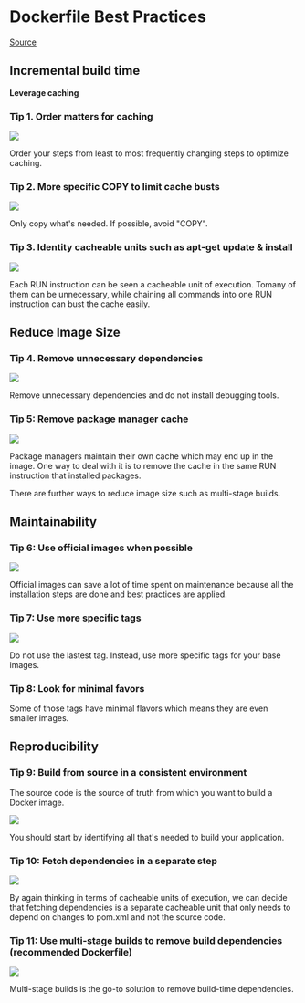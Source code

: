 # Dockerfile Best Practices

[Source](https://blog.docker.com/2019/07/intro-guide-to-dockerfile-best-practices/)

## Incremental build time

**Leverage caching**

### Tip 1. Order matters for caching

![](https://i0.wp.com/blog.docker.com/wp-content/uploads/2019/07/ef41db8f-fe5e-4a78-940a-6a929db7929d-1.jpg?ssl=1)

Order your steps from least to most frequently changing steps to optimize caching.

### Tip 2. More specific COPY to limit cache busts

![](https://i1.wp.com/blog.docker.com/wp-content/uploads/2019/07/0c1d0c4e-406c-468c-b6ba-b71ac68b9c84.jpg?ssl=1)

Only copy what's needed. If possible, avoid "COPY".

### Tip 3. Identity cacheable units such as apt-get update & install

![](https://i0.wp.com/blog.docker.com/wp-content/uploads/2019/07/2322a39e-bd7e-4a2b-9a8f-548a97dbacb4.jpg?ssl=1)

Each RUN instruction can be seen a cacheable unit of execution. Tomany of them can be unnecessary, while chaining all commands into one RUN instruction can bust the cache easily.

## Reduce Image Size

### Tip 4. Remove unnecessary dependencies

![](https://i1.wp.com/blog.docker.com/wp-content/uploads/2019/07/a1b36f64-1a30-45bf-8fcd-4f88437c189e.jpg?ssl=1)

Remove unnecessary dependencies and do not install debugging tools.

### Tip 5: Remove package manager cache

![](https://i1.wp.com/blog.docker.com/wp-content/uploads/2019/07/363961a4-005e-46fc-963b-f7b690be12ef.jpg?ssl=1)

Package managers maintain their own cache which may end up in the image. One way to deal with it is to remove the cache in the same RUN instruction that installed packages.

There are further ways to reduce image size such as multi-stage builds.

## Maintainability

### Tip 6: Use official images when possible

![](https://i0.wp.com/blog.docker.com/wp-content/uploads/2019/07/f336014d-d2aa-4c1b-a2bd-e1d5d6ed0d93.jpg?ssl=1)

Official images can save a lot of time spent on maintenance because all the installation steps are done and best practices are applied.

### Tip 7: Use more specific tags

![](https://i0.wp.com/blog.docker.com/wp-content/uploads/2019/07/9d991da9-bdb9-4108-8b36-296a5a3772aa.jpg?ssl=1)

Do not use the lastest tag. Instead, use more specific tags for your base images.

### Tip 8: Look for minimal favors

Some of those tags have minimal flavors which means they are even smaller images.

## Reproducibility

### Tip 9: Build from source in a consistent environment

The source code is the source of truth from which you want to build a Docker image.

![](https://i2.wp.com/blog.docker.com/wp-content/uploads/2019/07/f393ad07-c25d-4241-a40f-c6168e0ba4dd.jpg?ssl=1)

You should start by identifying all that's needed to build your application.

### Tip 10: Fetch dependencies in a separate step

![](https://i0.wp.com/blog.docker.com/wp-content/uploads/2019/07/41ea71ce-11c3-42a3-8d2b-05fe20901745.jpg?ssl=1)

By again thinking in terms of cacheable units of execution, we can decide that fetching dependencies is a separate cacheable unit that only needs to depend on changes to pom.xml and not the source code.

### Tip 11: Use multi-stage builds to remove build dependencies (recommended Dockerfile)

![](https://i1.wp.com/blog.docker.com/wp-content/uploads/2019/07/97ec1992-f0df-4c8f-82a0-e177c230e5c5.jpg?ssl=1)

Multi-stage builds is the go-to solution to remove build-time dependencies.
